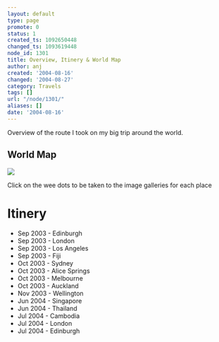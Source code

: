 ```yaml
---
layout: default
type: page
promote: 0
status: 1
created_ts: 1092650448
changed_ts: 1093619448
node_id: 1301
title: Overview, Itinery & World Map
author: anj
created: '2004-08-16'
changed: '2004-08-27'
category: Travels
tags: []
url: "/node/1301/"
aliases: []
date: '2004-08-16'
---
```

Overview of the route I took on my big trip around the world.
<!--break-->
## World Map

<img src="/images/worldmap_s-1300.png" usemap="#clientmap" border="0" align="center"/>

Click on the wee dots to be taken to the image galleries for each place

# Itinery
<ul>
<li>Sep 2003 - Edinburgh</li>
<li>Sep 2003 - London</li>
<li>Sep 2003 - Los Angeles</li>
<li>Sep 2003 - Fiji</li>
<li>Oct 2003 - Sydney</li>
<li>Oct 2003 - Alice Springs</li>
<li>Oct 2003 - Melbourne</li>
<li>Oct 2003 - Auckland</li>
<li>Nov 2003 - Wellington</li>
<li>Jun 2004 - Singapore</li>
<li>Jun 2004 - Thailand</li>
<li>Jul 2004 - Cambodia</li>
<li>Jul 2004 - London</li>
<li>Jul 2004 - Edinburgh</li>
</ul>

<map name="clientmap">
<area shape="circ" alt="Fiji" title="Fiji" href="/image/tid/25" coords="679,191,11" />
<area shape="circ" alt="New Zealand" title="New Zealand" href="/image/tid/6" coords="675,226,12" />
<area shape="circ" alt="Melbourne, Australia" title="Melbourne, Australia" href="/image/tid/33" coords="616,230,7" />
<area shape="circ" alt="Sydney, Australia" title="Sydney, Australia" href="/image/tid/31" coords="630,216,10" />
<area shape="circ" alt="Alice Springs, Australia" title="Alice Springs, Australia" href="/image/tid/32" coords="595,202,9" />
<area shape="circ" alt="Singapore" title="Singapore" href="/image/tid/94" coords="539,156,9" />
<area shape="circ" alt="Phenom Penh, Cambodia" title="Phenom Penh, Cambodia" href="/image/tid/96" coords="542,135,8" />
<area shape="circ" alt="Bangkok, Thailand" title="Bangkok, Thailand" href="/image/tid/95" coords="532,128,7" />
<area shape="circ" alt="London, UK" title="London, UK" href="/image/tid/4" coords="339,58,13" />
<area shape="circ" alt="Los Angeles, USA" title="Los Angeles, USA" href="/image/tid/21" coords="122,97,11" />
</map>
